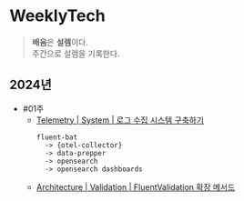 # WeeklyTech
> **배움**은 **설렘**이다.  
> 주간으로 설렘을 기록한다.

## 2024년
- #01주
  - [Telemetry | System | 로그 수집 시스템 구축하기](./2024/#01/TelemetryLogSystem/)
    ```
    fluent-bat
      -> {otel-collector}
      -> data-prepper
      -> opensearch
      -> opensearch dashboards
    ```
  - [Architecture | Validation | FluentValidation 확장 메서드](./2024/#01/FluentValidationExtensionMethod/)

